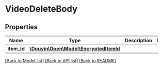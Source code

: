 # VideoDeleteBody

## Properties
Name | Type | Description | Notes
------------ | ------------- | ------------- | -------------
**item_id** | [**\Douyin\Open\Model\EncryptedItemId**](EncryptedItemId.md) |  | 

[[Back to Model list]](../../README.md#documentation-for-models) [[Back to API list]](../../README.md#documentation-for-api-endpoints) [[Back to README]](../../README.md)


